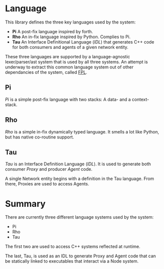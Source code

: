 # Language

This library defines the three key languages used by the system:
* **Pi** A post-fix language inspired by forth.
* **Rho** An in-fix language inspired by Python. Complies to Pi.
* **Tau** An Interface Definitional Language (_IDL_) that generates C++ code for both consumers and agents of a given network entity.

These three languages are supported by a language-agnostic lexer/parser/ast system that is used by all three systems. An attempt is underway to extract this common language system out of other dependancies of the system, called [FPL](https://github.com/cschladetsch/fpl).

## Pi

_Pi_ is a simple post-fix language with two stacks: A data- and a context-stack.

## Rho

_Rho_ is a simple in-fix dynamically typed language. It smells a lot like Python, but has native co-routine support.

## Tau

_Tau_ is an Interface Definition Language (_IDL_). It is used to generate both consumer _Proxy_ and producer _Agent_ code.

A single Network entity begins with a definition in the Tau language. From there, Proxies are used to access Agents.

# Summary

There are currently three different language systems used by the system:
- Pi
- Rho
- Tau

The first two are used to access C++ systems reflected at runtime. 

The last, Tau, is used as an IDL to generate Proxy and Agent code
that can be statically linked to executables that interact via a Node 
system.
